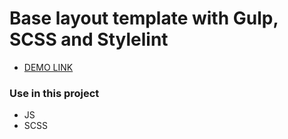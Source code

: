 # Base layout template with Gulp, SCSS and Stylelint
   - [DEMO LINK](https://misha408.github.io/js-2048-m/)

### Use in this project
  - JS
  - SCSS
